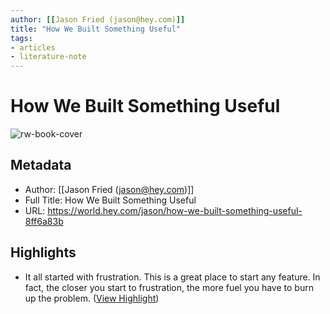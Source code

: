 ```yaml
---
author: [[Jason Fried (jason@hey.com)]]
title: "How We Built Something Useful"
tags: 
- articles
- literature-note
---
```

# How We Built Something Useful

![rw-book-cover](https://world.hey.com/jason/avatar-20200630203149000000-2745081)

## Metadata
- Author: [[Jason Fried (jason@hey.com)]]
- Full Title: How We Built Something Useful
- URL: https://world.hey.com/jason/how-we-built-something-useful-8ff6a83b

## Highlights
- It all started with frustration. This is a great place to start any feature. In fact, the closer you start to frustration, the more fuel you have to burn up the problem. ([View Highlight](https://read.readwise.io/read/01gx73az3ptzrvcn39db3zs98t))

